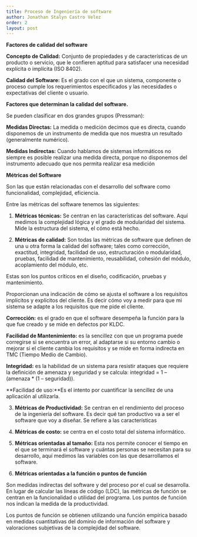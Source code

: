 ```yaml
---
title: Proceso de Ingeniería de software
author: Jonathan Stalyn Castro Velez
order: 2
layout: post
---
```

**Factores de calidad del software**

**Concepto de Calidad:** Conjunto de propiedades y de características de un producto o servicio, que le confieren aptitud para satisfacer una necesidad explícita o implícita (ISO 8402).

**Calidad del Software:** Es el grado con el que un sistema, componente o proceso cumple los requerimientos especificados y las necesidades o expectativas del cliente o usuario.

**Factores que determinan la calidad del software.** 

Se pueden clasificar en dos grandes grupos (Pressman):

**Medidas Directas:** La medida o medición decimos que es directa, cuando disponemos de un instrumento de medida que nos muestra un resultado (generalmente numérico).

**Medidas Indirectas:** Cuando hablamos de sistemas informáticos no siempre es posible realizar una medida directa, porque no disponemos del instrumento adecuado que nos permita realizar esa medición

**Métricas del Software**

Son las que están relacionadas con el desarrollo del software como funcionalidad, complejidad, eficiencia.

Entre las métricas del software tenemos las siguientes:

1. **Métricas técnicas:** Se centran en las características del software. Aquí medimos la complejidad lógica y el grado de modularidad del sistema. Mide la estructura del sistema, el cómo está hecho.

2. **Métricas de calidad:** Son todas las métricas de software que definen de una u otra forma la calidad del software; tales como corrección, exactitud, integridad, facilidad de uso, estructuración o modularidad, pruebas, facilidad de mantenimiento, reusabilidad, cohesión del módulo, acoplamiento del módulo, etc.

Estas son los puntos críticos en el diseño, codificación, pruebas y mantenimiento.

Proporcionan una indicación de cómo se ajusta el software a los requisitos implícitos y explícitos del cliente. Es decir cómo voy a medir para que mi sistema se adapte a los requisitos que me pide el cliente.

**Corrección:** es el grado en que el software desempeña la función para la que fue creado y se mide en defectos por KLDC.

**Facilidad de Mantenimiento:**
es la sencillez con que un programa puede corregirse si se encuentra un error, al adaptarse si su entorno cambio o mejorar si el cliente cambia los requisitos y se mide en forma indirecta en TMC (Tiempo Medio de Cambio).

**Integridad:** es la habilidad de un sistema para resistir ataques que requiere la definición de amenaza y seguridad y se calcula: integridad = 1 – (amenaza * (1 – seguridad)).

**Facilidad de uso:**Es el intento por cuantificar la sencillez de una aplicación al utilizarla.

3. **Métricas de Productividad:** Se centran en el rendimiento del proceso de la ingeniería del software. Es decir qué tan productivo va a ser el software que voy a diseñar. Se refiere a las características 

4. **Métricas de costo:** se centra en el costo total del sistema informático.

5. **Métricas orientadas al tamaño:** Esta nos permite conocer el tiempo en el que se terminará el software y cuántas personas se necesitan para su desarrollo, aquí medimos las variables con las que desarrollamos el software.

6. **Métricas orientadas a la función o puntos de función**

Son medidas indirectas del software y del proceso por el cual se desarrolla. En lugar de calcular las líneas de código (LDC), las métricas de función se centran en la funcionalidad o utilidad del programa. Los puntos de función nos indican la medida de la productividad.

Los puntos de función se obtienen utilizando una función empírica basado en medidas cuantitativas del dominio de información del software y valoraciones subjetivas de la complejidad del software.


